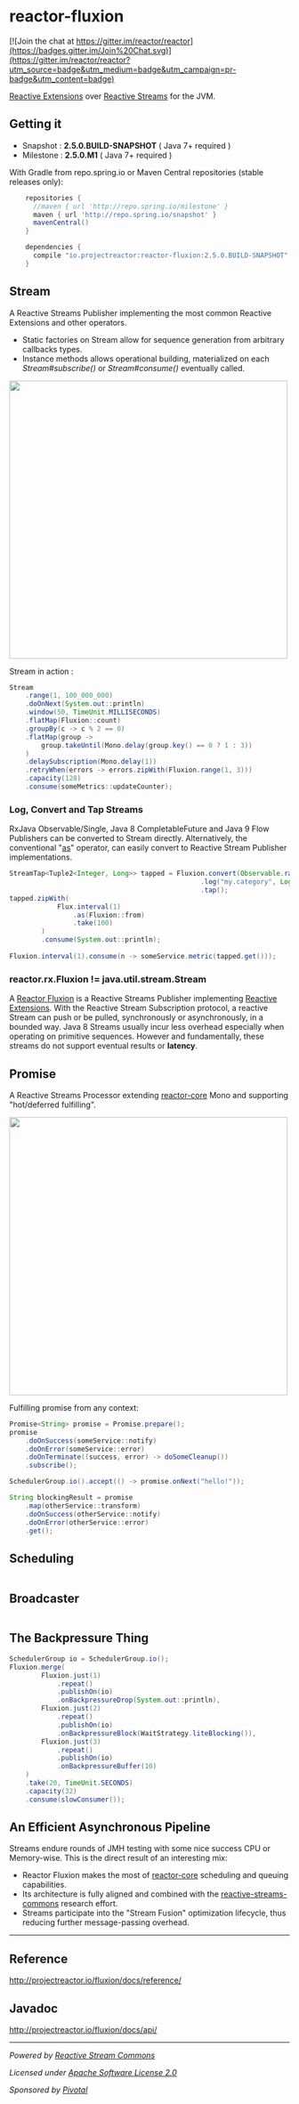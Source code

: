 # reactor-fluxion

[![Join the chat at https://gitter.im/reactor/reactor](https://badges.gitter.im/Join%20Chat.svg)](https://gitter.im/reactor/reactor?utm_source=badge&utm_medium=badge&utm_campaign=pr-badge&utm_content=badge)

[Reactive Extensions](http://reactivex.io) over [Reactive Streams](http://reactive-streams.org) for the JVM.

## Getting it
- Snapshot : **2.5.0.BUILD-SNAPSHOT**  ( Java 7+ required )
- Milestone : **2.5.0.M1**  ( Java 7+ required )

With Gradle from repo.spring.io or Maven Central repositories (stable releases only):
```groovy
    repositories {
      //maven { url 'http://repo.spring.io/milestone' }
      maven { url 'http://repo.spring.io/snapshot' }
      mavenCentral()
    }

    dependencies {
      compile "io.projectreactor:reactor-fluxion:2.5.0.BUILD-SNAPSHOT"
    }
```

## Stream

A Reactive Streams Publisher implementing the most common Reactive Extensions and other operators.
- Static factories on Stream allow for sequence generation from arbitrary callbacks types.
- Instance methods allows operational building, materialized on each _Stream#subscribe()_ or _Stream#consume()_ eventually called.

[<img src="https://raw.githubusercontent.com/reactor/projectreactor.io/master/src/main/static/assets/img/marble/stream.png" width="500">](http://projectreactor.io/fluxion/docs/api/reactor/rx/Fluxion.html)

Stream in action :
```java
Stream
    .range(1, 100_000_000)
    .doOnNext(System.out::println)
    .window(50, TimeUnit.MILLISECONDS)
    .flatMap(Fluxion::count)
    .groupBy(c -> c % 2 == 0)
    .flatMap(group -> 
        group.takeUntil(Mono.delay(group.key() == 0 ? 1 : 3))
    )
    .delaySubscription(Mono.delay(1))
    .retryWhen(errors -> errors.zipWith(Fluxion.range(1, 3)))
    .capacity(128)
    .consume(someMetrics::updateCounter);
```

### Log, Convert and Tap Streams

RxJava Observable/Single, Java 8 CompletableFuture and Java 9 Flow Publishers can be converted to Stream directly. Alternatively, the conventional "[as](http://projectreactor.io/core/docs/api/reactor/core/publisher/Flux.html#as-reactor.fn.Function-)" operator,  can easily convert to Reactive Stream Publisher implementations. 
```java
StreamTap<Tuple2<Integer, Long>> tapped = Fluxion.convert(Observable.range(1, 100_000_000))
                                                .log("my.category", Logger.REQUEST)
                                                .tap();
tapped.zipWith(
            Flux.interval(1)
                .as(Fluxion::from)
                .take(100)
        )
        .consume(System.out::println);
    
Fluxion.interval(1).consume(n -> someService.metric(tapped.get()));
```

### reactor.rx.Fluxion != java.util.stream.Stream

A [Reactor Fluxion](http://projectreactor.io/fluxion/docs/api/reactor/rx/Fluxion.html) is a Reactive Streams Publisher implementing [Reactive Extensions](http://reactivex.io). With the Reactive Stream Subscription protocol, a reactive Stream can push or be pulled, synchronously or asynchronously, in a bounded way. Java 8 Streams usually incur less overhead especially when operating on primitive sequences. However and fundamentally, these streams do not support eventual results or **latency**.

## Promise

A Reactive Streams Processor extending [reactor-core](http://github.com/reactor/reactor-core) Mono and supporting "hot/deferred fulfilling".

[<img src="https://raw.githubusercontent.com/reactor/projectreactor.io/master/src/main/static/assets/img/marble/mono.png" width="500">](http://projectreactor.io/fluxion/docs/api/reactor/rx/Promise.html)

Fulfilling promise from any context:
```java
Promise<String> promise = Promise.prepare();
promise
    .doOnSuccess(someService::notify)
    .doOnError(someService::error)
    .doOnTerminate((success, error) -> doSomeCleanup())
    .subscribe();

SchedulerGroup.io().accept(() -> promise.onNext("hello!"));

String blockingResult = promise
    .map(otherService::transform)
    .doOnSuccess(otherService::notify)
    .doOnError(otherService::error)
    .get();
```

## Scheduling

```java
```

## Broadcaster

```java
```

## The Backpressure Thing

```java
SchedulerGroup io = SchedulerGroup.io();
Fluxion.merge(
        Fluxion.just(1)
            .repeat()
            .publishOn(io)
            .onBackpressureDrop(System.out::println),
        Fluxion.just(2)
            .repeat()
            .publishOn(io)
            .onBackpressureBlock(WaitStrategy.liteBlocking()),
        Fluxion.just(3)
            .repeat()
            .publishOn(io)
            .onBackpressureBuffer(10)
    )
    .take(20, TimeUnit.SECONDS)
    .capacity(32)
    .consume(slowConsumer());
```

## An Efficient Asynchronous Pipeline

Streams endure rounds of JMH testing with some nice success CPU or Memory-wise. This is the direct result of an interesting mix:
- Reactor Fluxion makes the most of [reactor-core](https://github.com/reactor/reactor-core) scheduling and queuing capabilities.
- Its architecture is fully aligned and combined with the [reactive-streams-commons](https://github.com/reactor/reactor-fluxions-commons) research effort.
- Streams participate into the "Stream Fusion" optimization lifecycle, thus reducing further message-passing overhead.

-------------------------------------
## Reference
http://projectreactor.io/fluxion/docs/reference/

## Javadoc
http://projectreactor.io/fluxion/docs/api/

-------------------------------------
_Powered by [Reactive Stream Commons](http://github.com/reactor/reactive-streams-commons)_

_Licensed under [Apache Software License 2.0](www.apache.org/licenses/LICENSE-2.0)_

_Sponsored by [Pivotal](http://pivotal.io)_

